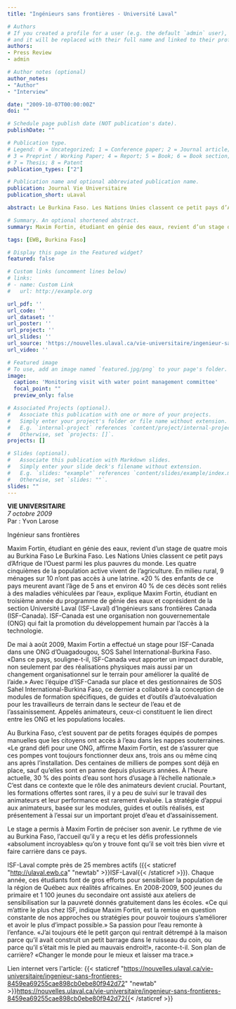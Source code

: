 ```yaml
---
title: "Ingénieurs sans frontières - Université Laval"

# Authors
# If you created a profile for a user (e.g. the default `admin` user), write the username (folder name) here
# and it will be replaced with their full name and linked to their profile.
authors:
- Press Review
- admin

# Author notes (optional)
author_notes:
- "Author"
- "Interview"

date: "2009-10-07T00:00:00Z"
doi: ""

# Schedule page publish date (NOT publication's date).
publishDate: ""

# Publication type.
# Legend: 0 = Uncategorized; 1 = Conference paper; 2 = Journal article;
# 3 = Preprint / Working Paper; 4 = Report; 5 = Book; 6 = Book section;
# 7 = Thesis; 8 = Patent
publication_types: ["2"]

# Publication name and optional abbreviated publication name.
publication: Journal Vie Universitaire
publication_short: uLaval

abstract: Le Burkina Faso. Les Nations Unies classent ce petit pays d’Afrique de l’Ouest parmi les plus pauvres du monde. Les quatre cinquièmes de la population active vivent de l’agriculture. En milieu rural, 9 ménages sur 10 n’ont pas accès à une latrine. «20 % des enfants de ce pays meurent avant l’âge de 5 ans et environ 40 % de ces décès sont reliés à des maladies véhiculées par l’eau», explique Maxim Fortin, étudiant en troisième année du programme de génie des eaux et coprésident de la section Université Laval (ISF-Laval) d’Ingénieurs sans frontières Canada (ISF-Canada). ISF-Canada est une organisation non gouvernementale (ONG) qui fait la promotion du développement humain par l’accès à la technologie.

# Summary. An optional shortened abstract.
summary: Maxim Fortin, étudiant en génie des eaux, revient d’un stage de quatre mois au Burkina Faso

tags: [EWB, Burkina Faso]

# Display this page in the Featured widget?
featured: false

# Custom links (uncomment lines below)
# links:
# - name: Custom Link
#   url: http://example.org

url_pdf: ''
url_code: ''
url_dataset: ''
url_poster: ''
url_project: ''
url_slides: ''
url_source: 'https://nouvelles.ulaval.ca/vie-universitaire/ingenieur-sans-frontieres-8459ea69255cae898cb0ebe80f942d72'
url_video: ''

# Featured image
# To use, add an image named `featured.jpg/png` to your page's folder.
image:
  caption: 'Monitoring visit with water point management committee'
  focal_point: ""
  preview_only: false

# Associated Projects (optional).
#   Associate this publication with one or more of your projects.
#   Simply enter your project's folder or file name without extension.
#   E.g. `internal-project` references `content/project/internal-project/index.md`.
#   Otherwise, set `projects: []`.
projects: []

# Slides (optional).
#   Associate this publication with Markdown slides.
#   Simply enter your slide deck's filename without extension.
#   E.g. `slides: "example"` references `content/slides/example/index.md`.
#   Otherwise, set `slides: ""`.
slides: ""
---
```


**VIE UNIVERSITAIRE**  
*7 octobre 2009*  
Par : Yvon Larose   

Ingénieur sans frontières  

Maxim Fortin, étudiant en génie des eaux, revient d’un stage de quatre mois au Burkina Faso
Le Burkina Faso. Les Nations Unies classent ce petit pays d’Afrique de l’Ouest parmi les plus pauvres du monde. Les quatre cinquièmes de la population active vivent de l’agriculture. En milieu rural, 9 ménages sur 10 n’ont pas accès à une latrine. «20 % des enfants de ce pays meurent avant l’âge de 5 ans et environ 40 % de ces décès sont reliés à des maladies véhiculées par l’eau», explique Maxim Fortin, étudiant en troisième année du programme de génie des eaux et coprésident de la section Université Laval (ISF-Laval) d’Ingénieurs sans frontières Canada (ISF-Canada). ISF-Canada est une organisation non gouvernementale (ONG) qui fait la promotion du développement humain par l’accès à la technologie.  

De mai à août 2009, Maxim Fortin a effectué un stage pour ISF-Canada dans une ONG d’Ouagadougou, SOS Sahel International-Burkina Faso. «Dans ce pays, souligne-t-il, ISF-Canada veut apporter un impact durable, non seulement par des réalisations physiques mais aussi par un changement organisationnel sur le terrain pour améliorer la qualité de l’aide.» Avec l’équipe d’ISF-Canada sur place et des gestionnaires de SOS Sahel International-Burkina Faso, ce dernier a collaboré à la conception de modules de formation spécifiques, de guides et d’outils d’autoévaluation pour les travailleurs de terrain dans le secteur de l’eau et de l’assainissement. Appelés animateurs, ceux-ci constituent le lien direct entre les ONG et les populations locales.  

Au Burkina Faso, c’est souvent par de petits forages équipés de pompes manuelles que les citoyens ont accès à l’eau dans les nappes souterraines. «Le grand défi pour une ONG, affirme Maxim Fortin, est de s’assurer que ces pompes vont toujours fonctionner deux ans, trois ans ou même cinq ans après l’installation. Des centaines de milliers de pompes sont déjà en place, sauf qu’elles sont en panne depuis plusieurs années. À l’heure actuelle, 30 % des points d’eau sont hors d’usage à l’échelle nationale.» C’est dans ce contexte que le rôle des animateurs devient crucial. Pourtant, les formations offertes sont rares, il y a peu de suivi sur le travail des animateurs et leur performance est rarement évaluée. La stratégie d’appui aux animateurs, basée sur les modules, guides et outils réalisés, est présentement à l’essai sur un important projet d’eau et d’assainissement.  

Le stage a permis à Maxim Fortin de préciser son avenir. Le rythme de vie au Burkina Faso, l’accueil qu’il y a reçu et les défis professionnels «absolument incroyables» qu’on y trouve font qu’il se voit très bien vivre et faire carrière dans ce pays.  

ISF-Laval compte près de 25 membres actifs ({{< staticref "http://ulaval.ewb.ca" "newtab" >}}ISF-Laval{{< /staticref >}}). Chaque année, ces étudiants font de gros efforts pour sensibiliser la population de la région de Québec aux réalités africaines. En 2008-2009, 500 jeunes du primaire et 1 100 jeunes du secondaire ont assisté aux ateliers de sensibilisation sur la pauvreté donnés gratuitement dans les écoles. «Ce qui m’attire le plus chez ISF, indique Maxim Fortin, est la remise en question constante de nos approches ou stratégies pour pouvoir toujours s’améliorer et avoir le plus d’impact possible.» Sa passion pour l’eau remonte à l’enfance. «J’ai toujours été le petit garçon qui rentrait détrempé à la maison parce qu’il avait construit un petit barrage dans le ruisseau du coin, ou parce qu’il s’était mis le pied au mauvais endroit!», raconte-t-il. Son plan de carrière? «Changer le monde pour le mieux et laisser ma trace.»  

Lien internet vers l'article: {{< staticref "https://nouvelles.ulaval.ca/vie-universitaire/ingenieur-sans-frontieres-8459ea69255cae898cb0ebe80f942d72" "newtab" >}}https://nouvelles.ulaval.ca/vie-universitaire/ingenieur-sans-frontieres-8459ea69255cae898cb0ebe80f942d72{{< /staticref >}}
